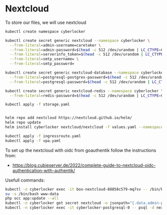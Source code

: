 # Nextcloud

To store our files, we will use nextcloud

``` bash
kubectl create namespace cyberlocker

kubectl create secret generic nextcloud --namespace cyberlocker \
  --from-literal=admin-username=caretaker \
  --from-literal=admin-password=$(head -c 512 /dev/urandom | LC_CTYPE=C tr -cd 'a-zA-Z0-9' | head -c 64) \
  --from-literal=serverinfo_token=$(head -c 512 /dev/urandom | LC_CTYPE=C tr -cd 'a-zA-Z0-9' | head -c 64) \
  --from-literal=smtp_username= \
  --from-literal=smtp_password=

kubectl create secret generic nextcloud-database --namespace cyberlocker \
  --from-literal=postgresql-postgres-password=$(head -c 512 /dev/urandom | LC_CTYPE=C tr -cd 'a-zA-Z0-9' | head -c 64) \
  --from-literal=postgresql-password=$(head -c 512 /dev/urandom | LC_CTYPE=C tr -cd 'a-zA-Z0-9' | head -c 64)

kubectl create secret generic nextcloud-redis --namespace cyberlocker \
  --from-literal=redis-password=$(head -c 512 /dev/urandom | LC_CTYPE=C tr -cd 'a-zA-Z0-9' | head -c 64) 

kubectl apply -f storage.yaml


helm repo add nextcloud https://nextcloud.github.io/helm/
helm repo update
helm install cyberlocker nextcloud/nextcloud -f values.yaml --namespace cyberlocker --version 3.5.5

kubectl apply -f ingressroute.yaml
kubectl apply -f vpa.yaml
```

To set up the nextcloud with oidc from goauthentik follow the instructions from:

* https://blog.cubieserver.de/2022/complete-guide-to-nextcloud-oidc-authentication-with-authentik/


Usefull commands:

```sh
kubectl -n cyberlocker exec -it box-nextcloud-88858c579-mq7sv -- /bin/bash
su -s /bin/bash www-data
php occ app:update --all
kubectl -n cyberlocker get secret nextcloud -o jsonpath="{.data.admin-password}" | base64 -d
kubectl -n cyberlocker exec -it cyberlocker-postgresql-0 -- psql -d nextcloud -U nextcloud
```